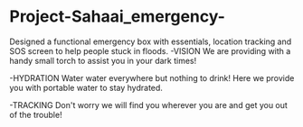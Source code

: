 # Project-Sahaai_emergency- 
Designed a functional emergency box with essentials, location tracking and SOS screen to help people stuck in floods.
-VISION
We are providing with a handy small torch to assist you in your dark times!

-HYDRATION
Water water everywhere but nothing to drink! 
Here we provide you with portable water to stay hydrated.

-TRACKING
Don't worry we will find you wherever you are and get you out of the trouble!
